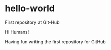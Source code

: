 # hello-world
First repository at GIt-Hub


Hi Humans!

Having fun writing the first repository for GitHub
